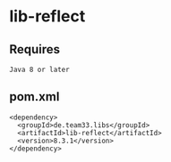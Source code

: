 # lib-reflect

## Requires

    Java 8 or later

## pom.xml

    <dependency>
      <groupId>de.team33.libs</groupId>
      <artifactId>lib-reflect</artifactId>
      <version>8.3.1</version>
    </dependency>
